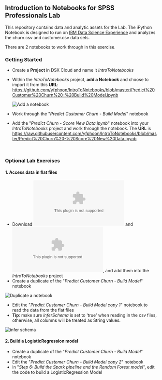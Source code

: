 ## Introduction to Notebooks for SPSS Professionals Lab
This repository contains data and analytic assets for the Lab. The iPython Notebook is designed to run on 
<a href="https://datascience.ibm.com" target="_blank">IBM Data Science Experience</a> and analyzes the churn.csv and customer.csv data sets.

There are 2 notebooks to work through in this exercise.

### Getting Started
- Create a **Project** in DSX Cloud and name it *IntroToNotebooks*

- Within the *IntroToNotebooks* project, **add a Notebook** and choose to import it from this **URL**: 
  https://github.com/yfphoon/IntroToNotebooks/blob/master/Predict%20Customer%20Churn%20-%20Build%20Model.ipynb
  
  ![Add a notebook](images/create_notebook_URL.png?raw=true)
  
- Work through the "*Predict Customer Churn - Build Model*" notebook
- Add the "*Predict Churn - Score New Data.ipynb*" notebook into your *IntroToNotebooks* project and work through the notebook.  The **URL** is https://raw.githubusercontent.com/yfphoon/IntroToNotebooks/blob/master/Predict%20Churn%20-%20Score%20New%20Data.ipynb
<br/>

### Optional Lab Exercises

#### 1. Access data in flat files
- Download ![churn.csv](data/churn.csv?raw=true) and ![customer.csv](data/customer.csv?raw=true), and add them into the *IntroToNotebooks* project
- Create a duplicate of the "*Predict Customer Churn - Build Model*" notebook

![Duplicate a notebook](images/duplicate_notebook.png?raw=true)

- Edit the "*Predict Customer Churn - Build Model copy 1*" notebook to read the data from the flat files
- **Tip**: make sure *inferSchema* is set to 'true' when reading in the csv files, otherwise, all columns will be treated as String values.

![infer schema](images/infer_schema.png?raw=true)

#### 2. Build a LogisticRegression model
- Create a duplicate of the "*Predict Customer Churn - Build Model*" notebook
- Edit the "*Predict Customer Churn - Build Model copy 2*" notebook
- In "*Step 6: Build the Spark pipeline and the Random Forest model*", edit the code to build a LogisticRegression Model
